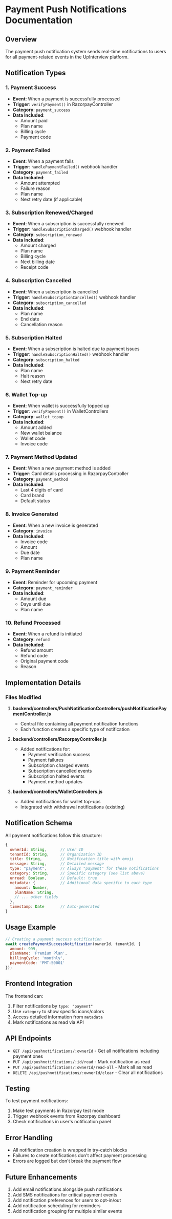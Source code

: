 # Payment Push Notifications Documentation

## Overview
The payment push notification system sends real-time notifications to users for all payment-related events in the UpInterview platform.

## Notification Types

### 1. Payment Success
- **Event**: When a payment is successfully processed
- **Trigger**: `verifyPayment()` in RazorpayController
- **Category**: `payment_success`
- **Data Included**:
  - Amount paid
  - Plan name
  - Billing cycle
  - Payment code

### 2. Payment Failed
- **Event**: When a payment fails
- **Trigger**: `handlePaymentFailed()` webhook handler
- **Category**: `payment_failed`
- **Data Included**:
  - Amount attempted
  - Failure reason
  - Plan name
  - Next retry date (if applicable)

### 3. Subscription Renewed/Charged
- **Event**: When a subscription is successfully renewed
- **Trigger**: `handleSubscriptionCharged()` webhook handler
- **Category**: `subscription_renewed`
- **Data Included**:
  - Amount charged
  - Plan name
  - Billing cycle
  - Next billing date
  - Receipt code

### 4. Subscription Cancelled
- **Event**: When a subscription is cancelled
- **Trigger**: `handleSubscriptionCancelled()` webhook handler
- **Category**: `subscription_cancelled`
- **Data Included**:
  - Plan name
  - End date
  - Cancellation reason

### 5. Subscription Halted
- **Event**: When a subscription is halted due to payment issues
- **Trigger**: `handleSubscriptionHalted()` webhook handler
- **Category**: `subscription_halted`
- **Data Included**:
  - Plan name
  - Halt reason
  - Next retry date

### 6. Wallet Top-up
- **Event**: When wallet is successfully topped up
- **Trigger**: `verifyPayment()` in WalletControllers
- **Category**: `wallet_topup`
- **Data Included**:
  - Amount added
  - New wallet balance
  - Wallet code
  - Invoice code

### 7. Payment Method Updated
- **Event**: When a new payment method is added
- **Trigger**: Card details processing in RazorpayController
- **Category**: `payment_method`
- **Data Included**:
  - Last 4 digits of card
  - Card brand
  - Default status

### 8. Invoice Generated
- **Event**: When a new invoice is generated
- **Category**: `invoice`
- **Data Included**:
  - Invoice code
  - Amount
  - Due date
  - Plan name

### 9. Payment Reminder
- **Event**: Reminder for upcoming payment
- **Category**: `payment_reminder`
- **Data Included**:
  - Amount due
  - Days until due
  - Plan name

### 10. Refund Processed
- **Event**: When a refund is initiated
- **Category**: `refund`
- **Data Included**:
  - Refund amount
  - Refund code
  - Original payment code
  - Reason

## Implementation Details

### Files Modified

1. **backend/controllers/PushNotificationControllers/pushNotificationPaymentController.js**
   - Central file containing all payment notification functions
   - Each function creates a specific type of notification

2. **backend/controllers/RazorpayController.js**
   - Added notifications for:
     - Payment verification success
     - Payment failures
     - Subscription charged events
     - Subscription cancelled events
     - Subscription halted events
     - Payment method updates

3. **backend/controllers/WalletControllers.js**
   - Added notifications for wallet top-ups
   - Integrated with withdrawal notifications (existing)

## Notification Schema

All payment notifications follow this structure:
```javascript
{
  ownerId: String,      // User ID
  tenantId: String,     // Organization ID
  title: String,        // Notification title with emoji
  message: String,      // Detailed message
  type: "payment",      // Always "payment" for these notifications
  category: String,     // Specific category (see list above)
  unread: Boolean,      // Default: true
  metadata: {           // Additional data specific to each type
    amount: Number,
    planName: String,
    // ... other fields
  },
  timestamp: Date       // Auto-generated
}
```

## Usage Example

```javascript
// Creating a payment success notification
await createPaymentSuccessNotification(ownerId, tenantId, {
  amount: 999,
  planName: 'Premium Plan',
  billingCycle: 'monthly',
  paymentCode: 'PMT-50001'
});
```

## Frontend Integration

The frontend can:
1. Filter notifications by `type: "payment"`
2. Use `category` to show specific icons/colors
3. Access detailed information from `metadata`
4. Mark notifications as read via API

## API Endpoints

- `GET /api/pushnotifications/:ownerId` - Get all notifications including payment ones
- `PUT /api/pushnotifications/:id/read` - Mark notification as read
- `PUT /api/pushnotifications/:ownerId/read-all` - Mark all as read
- `DELETE /api/pushnotifications/:ownerId/clear` - Clear all notifications

## Testing

To test payment notifications:
1. Make test payments in Razorpay test mode
2. Trigger webhook events from Razorpay dashboard
3. Check notifications in user's notification panel

## Error Handling

- All notification creation is wrapped in try-catch blocks
- Failures to create notifications don't affect payment processing
- Errors are logged but don't break the payment flow

## Future Enhancements

1. Add email notifications alongside push notifications
2. Add SMS notifications for critical payment events
3. Add notification preferences for users to opt-in/out
4. Add notification scheduling for reminders
5. Add notification grouping for multiple similar events
